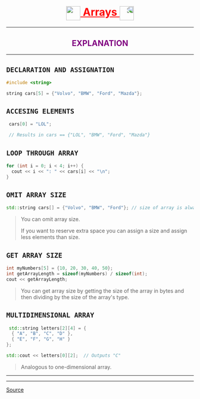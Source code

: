 <h1 align="center" style="text-decoration:underline;color:red;">
    <img style="vertical-align:middle;" src="https://media.giphy.com/media/SUDr9512mOzZrAbMcv/giphy.gif" height="38"/> 
    Arrays
    <img style="transform:scaleX(-1);vertical-align:middle;" src="https://media.giphy.com/media/SUDr9512mOzZrAbMcv/giphy.gif" height="38"/>
</h1>

---

<h2 align="center" style="color:purple;">EXPLANATION</h2>

---

## `DECLARATION AND ASSIGNATION`

```cpp
#include <string>

string cars[5] = {"Volvo", "BMW", "Ford", "Mazda"};
```

## `ACCESING ELEMENTS`

```cpp
 cars[0] = "LOL";

 // Results in cars == {"LOL", "BMW", "Ford", "Mazda"}
```

## `LOOP THROUGH ARRAY`

```cpp
for (int i = 0; i < 4; i++) {
  cout << i << ": " << cars[i] << "\n";
}
```

## `OMIT ARRAY SIZE`

```cpp
std::string cars[] = {"Volvo", "BMW", "Ford"}; // size of array is always 3
```

> You can omit array size.
>
> If you want to reserve extra space you can assign a size and assign less elements than size.

## `GET ARRAY SIZE`

```cpp
int myNumbers[5] = {10, 20, 30, 40, 50};
int getArrayLength = sizeof(myNumbers) / sizeof(int);
cout << getArrayLength;
```

> You can get array size by getting the size of the array in bytes and then dividing by the size of the array's type.

## `MULTIDIMENSIONAL ARRAY`

```cpp
 std::string letters[2][4] = {
  { "A", "B", "C", "D" },
  { "E", "F", "G", "H" }
};

std::cout << letters[0][2];  // Outputs "C"
```

> Analogous to one-dimensional array.

---
---
<a href="https://www.w3schools.com" target="_blank">Source</a>

